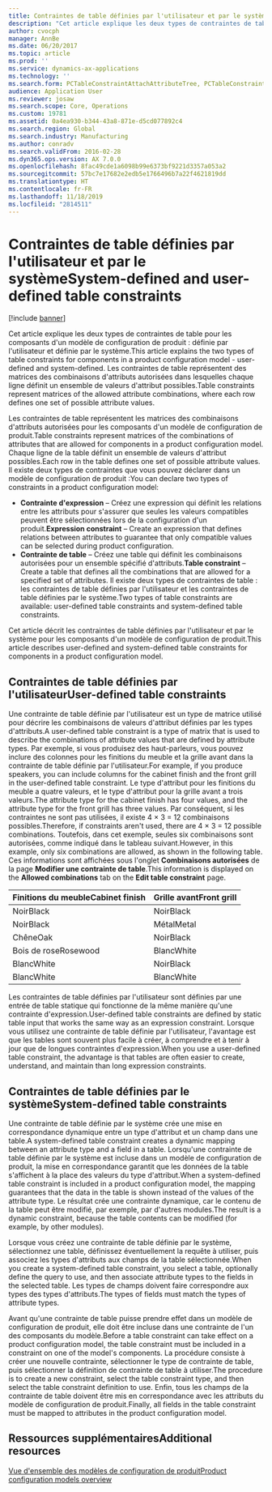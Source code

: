 ```yaml
---
title: Contraintes de table définies par l'utilisateur et par le système
description: "Cet article explique les deux types de contraintes de table pour les composants d'un modèle de configuration de produit : définie par l'utilisateur et définie par le système. Les contraintes de table représentent des matrices des combinaisons d'attributs autorisées dans lesquelles chaque ligne définit un ensemble de valeurs d'attribut possibles."
author: cvocph
manager: AnnBe
ms.date: 06/20/2017
ms.topic: article
ms.prod: ''
ms.service: dynamics-ax-applications
ms.technology: ''
ms.search.form: PCTableConstraintAttachAttributeTree, PCTableConstraintColumnSystem, PCTableConstraintContentUserDef, PCTableConstraintDefinition, PCTableConstraintWizard
audience: Application User
ms.reviewer: josaw
ms.search.scope: Core, Operations
ms.custom: 19781
ms.assetid: 0a4ea930-b344-43a8-871e-d5cd077892c4
ms.search.region: Global
ms.search.industry: Manufacturing
ms.author: conradv
ms.search.validFrom: 2016-02-28
ms.dyn365.ops.version: AX 7.0.0
ms.openlocfilehash: 8fac49cde1a6098b99e6373bf9221d3357a053a2
ms.sourcegitcommit: 57bc7e17682e2edb5e1766496b7a22f4621819dd
ms.translationtype: HT
ms.contentlocale: fr-FR
ms.lasthandoff: 11/18/2019
ms.locfileid: "2814511"
---
```

# <a name="system-defined-and-user-defined-table-constraints"></a><span data-ttu-id="bed62-104">Contraintes de table définies par l'utilisateur et par le système</span><span class="sxs-lookup"><span data-stu-id="bed62-104">System-defined and user-defined table constraints</span></span>

[!include [banner](../includes/banner.md)]

<span data-ttu-id="bed62-105">Cet article explique les deux types de contraintes de table pour les composants d'un modèle de configuration de produit : définie par l'utilisateur et définie par le système.</span><span class="sxs-lookup"><span data-stu-id="bed62-105">This article explains the two types of table constraints for components in a product configuration model -  user-defined and system-defined.</span></span> <span data-ttu-id="bed62-106">Les contraintes de table représentent des matrices des combinaisons d'attributs autorisées dans lesquelles chaque ligne définit un ensemble de valeurs d'attribut possibles.</span><span class="sxs-lookup"><span data-stu-id="bed62-106">Table constraints represent matrices of the allowed attribute combinations, where each row defines one set of possible attribute values.</span></span>

<span data-ttu-id="bed62-107">Les contraintes de table représentent les matrices des combinaisons d'attributs autorisées pour les composants d'un modèle de configuration de produit.</span><span class="sxs-lookup"><span data-stu-id="bed62-107">Table constraints represent matrices of the combinations of attributes that are allowed for components in a product configuration model.</span></span> <span data-ttu-id="bed62-108">Chaque ligne de la table définit un ensemble de valeurs d'attribut possibles.</span><span class="sxs-lookup"><span data-stu-id="bed62-108">Each row in the table defines one set of possible attribute values.</span></span> <span data-ttu-id="bed62-109">Il existe deux types de contraintes que vous pouvez déclarer dans un modèle de configuration de produit :</span><span class="sxs-lookup"><span data-stu-id="bed62-109">You can declare two types of constraints in a product configuration model:</span></span>

-   <span data-ttu-id="bed62-110">**Contrainte d'expression** – Créez une expression qui définit les relations entre les attributs pour s'assurer que seules les valeurs compatibles peuvent être sélectionnées lors de la configuration d'un produit.</span><span class="sxs-lookup"><span data-stu-id="bed62-110">**Expression constraint** – Create an expression that defines relations between attributes to guarantee that only compatible values can be selected during product configuration.</span></span>
-   <span data-ttu-id="bed62-111">**Contrainte de table** – Créez une table qui définit les combinaisons autorisées pour un ensemble spécifié d'attributs.</span><span class="sxs-lookup"><span data-stu-id="bed62-111">**Table constraint** – Create a table that defines all the combinations that are allowed for a specified set of attributes.</span></span> <span data-ttu-id="bed62-112">Il existe deux types de contraintes de table : les contraintes de table définies par l'utilisateur et les contraintes de table définies par le système.</span><span class="sxs-lookup"><span data-stu-id="bed62-112">Two types of table constraints are available: user-defined table constraints and system-defined table constraints.</span></span>

<span data-ttu-id="bed62-113">Cet article décrit les contraintes de table définies par l'utilisateur et par le système pour les composants d'un modèle de configuration de produit.</span><span class="sxs-lookup"><span data-stu-id="bed62-113">This article describes user-defined and system-defined table constraints for components in a product configuration model.</span></span>

## <a name="user-defined-table-constraints"></a><span data-ttu-id="bed62-114">Contraintes de table définies par l'utilisateur</span><span class="sxs-lookup"><span data-stu-id="bed62-114">User-defined table constraints</span></span>
<span data-ttu-id="bed62-115">Une contrainte de table définie par l'utilisateur est un type de matrice utilisé pour décrire les combinaisons de valeurs d'attribut définies par les types d'attributs.</span><span class="sxs-lookup"><span data-stu-id="bed62-115">A user-defined table constraint is a type of matrix that is used to describe the combinations of attribute values that are defined by attribute types.</span></span> <span data-ttu-id="bed62-116">Par exemple, si vous produisez des haut-parleurs, vous pouvez inclure des colonnes pour les finitions du meuble et la grille avant dans la contrainte de table définie par l'utilisateur.</span><span class="sxs-lookup"><span data-stu-id="bed62-116">For example, if you produce speakers, you can include columns for the cabinet finish and the front grill in the user-defined table constraint.</span></span> <span data-ttu-id="bed62-117">Le type d'attribut pour les finitions du meuble a quatre valeurs, et le type d'attribut pour la grille avant a trois valeurs.</span><span class="sxs-lookup"><span data-stu-id="bed62-117">The attribute type for the cabinet finish has four values, and the attribute type for the front grill has three values.</span></span> <span data-ttu-id="bed62-118">Par conséquent, si les contraintes ne sont pas utilisées, il existe 4 × 3 = 12 combinaisons possibles.</span><span class="sxs-lookup"><span data-stu-id="bed62-118">Therefore, if constraints aren't used, there are 4 × 3 = 12 possible combinations.</span></span> <span data-ttu-id="bed62-119">Toutefois, dans cet exemple, seules six combinaisons sont autorisées, comme indiqué dans le tableau suivant.</span><span class="sxs-lookup"><span data-stu-id="bed62-119">However, in this example, only six combinations are allowed, as shown in the following table.</span></span> <span data-ttu-id="bed62-120">Ces informations sont affichées sous l'onglet **Combinaisons autorisées** de la page **Modifier une contrainte de table**.</span><span class="sxs-lookup"><span data-stu-id="bed62-120">This information is displayed on the **Allowed combinations** tab on the **Edit table constraint** page.</span></span>

| <span data-ttu-id="bed62-121">Finitions du meuble</span><span class="sxs-lookup"><span data-stu-id="bed62-121">Cabinet finish</span></span> | <span data-ttu-id="bed62-122">Grille avant</span><span class="sxs-lookup"><span data-stu-id="bed62-122">Front grill</span></span> |
|----------------|-------------|
| <span data-ttu-id="bed62-123">Noir</span><span class="sxs-lookup"><span data-stu-id="bed62-123">Black</span></span>          | <span data-ttu-id="bed62-124">Noir</span><span class="sxs-lookup"><span data-stu-id="bed62-124">Black</span></span>       |
| <span data-ttu-id="bed62-125">Noir</span><span class="sxs-lookup"><span data-stu-id="bed62-125">Black</span></span>          | <span data-ttu-id="bed62-126">Métal</span><span class="sxs-lookup"><span data-stu-id="bed62-126">Metal</span></span>       |
| <span data-ttu-id="bed62-127">Chêne</span><span class="sxs-lookup"><span data-stu-id="bed62-127">Oak</span></span>            | <span data-ttu-id="bed62-128">Noir</span><span class="sxs-lookup"><span data-stu-id="bed62-128">Black</span></span>       |
| <span data-ttu-id="bed62-129">Bois de rose</span><span class="sxs-lookup"><span data-stu-id="bed62-129">Rosewood</span></span>       | <span data-ttu-id="bed62-130">Blanc</span><span class="sxs-lookup"><span data-stu-id="bed62-130">White</span></span>       |
| <span data-ttu-id="bed62-131">Blanc</span><span class="sxs-lookup"><span data-stu-id="bed62-131">White</span></span>          | <span data-ttu-id="bed62-132">Noir</span><span class="sxs-lookup"><span data-stu-id="bed62-132">Black</span></span>       |
| <span data-ttu-id="bed62-133">Blanc</span><span class="sxs-lookup"><span data-stu-id="bed62-133">White</span></span>          | <span data-ttu-id="bed62-134">Blanc</span><span class="sxs-lookup"><span data-stu-id="bed62-134">White</span></span>       |

<span data-ttu-id="bed62-135">Les contraintes de table définies par l'utilisateur sont définies par une entrée de table statique qui fonctionne de la même manière qu'une contrainte d'expression.</span><span class="sxs-lookup"><span data-stu-id="bed62-135">User-defined table constraints are defined by static table input that works the same way as an expression constraint.</span></span> <span data-ttu-id="bed62-136">Lorsque vous utilisez une contrainte de table définie par l'utilisateur, l'avantage est que les tables sont souvent plus facile à créer, à comprendre et à tenir à jour que de longues contraintes d'expression.</span><span class="sxs-lookup"><span data-stu-id="bed62-136">When you use a user-defined table constraint, the advantage is that tables are often easier to create, understand, and maintain than long expression constraints.</span></span>

## <a name="system-defined-table-constraints"></a><span data-ttu-id="bed62-137">Contraintes de table définies par le système</span><span class="sxs-lookup"><span data-stu-id="bed62-137">System-defined table constraints</span></span>
<span data-ttu-id="bed62-138">Une contrainte de table définie par le système crée une mise en correspondance dynamique entre un type d'attribut et un champ dans une table.</span><span class="sxs-lookup"><span data-stu-id="bed62-138">A system-defined table constraint creates a dynamic mapping between an attribute type and a field in a table.</span></span> <span data-ttu-id="bed62-139">Lorsqu'une contrainte de table définie par le système est incluse dans un modèle de configuration de produit, la mise en correspondance garantit que les données de la table s'affichent à la place des valeurs du type d'attribut.</span><span class="sxs-lookup"><span data-stu-id="bed62-139">When a system-defined table constraint is included in a product configuration model, the mapping guarantees that the data in the table is shown instead of the values of the attribute type.</span></span> <span data-ttu-id="bed62-140">Le résultat crée une contrainte dynamique, car le contenu de la table peut être modifié, par exemple, par d'autres modules.</span><span class="sxs-lookup"><span data-stu-id="bed62-140">The result is a dynamic constraint, because the table contents can be modified (for example, by other modules).</span></span>  

<span data-ttu-id="bed62-141">Lorsque vous créez une contrainte de table définie par le système, sélectionnez une table, définissez éventuellement la requête à utiliser, puis associez les types d'attributs aux champs de la table sélectionnée.</span><span class="sxs-lookup"><span data-stu-id="bed62-141">When you create a system-defined table constraint, you select a table, optionally define the query to use, and then associate attribute types to the fields in the selected table.</span></span> <span data-ttu-id="bed62-142">Les types de champs doivent faire correspondre aux types des types d'attributs.</span><span class="sxs-lookup"><span data-stu-id="bed62-142">The types of fields must match the types of attribute types.</span></span>  

<span data-ttu-id="bed62-143">Avant qu'une contrainte de table puisse prendre effet dans un modèle de configuration de produit, elle doit être incluse dans une contrainte de l'un des composants du modèle.</span><span class="sxs-lookup"><span data-stu-id="bed62-143">Before a table constraint can take effect on a product configuration model, the table constraint must be included in a constraint on one of the model's components.</span></span> <span data-ttu-id="bed62-144">La procédure consiste à créer une nouvelle contrainte, sélectionner le type de contrainte de table, puis sélectionner la définition de contrainte de table à utiliser.</span><span class="sxs-lookup"><span data-stu-id="bed62-144">The procedure is to create a new constraint, select the table constraint type, and then select the table constraint definition to use.</span></span> <span data-ttu-id="bed62-145">Enfin, tous les champs de la contrainte de table doivent être mis en correspondance avec les attributs du modèle de configuration de produit.</span><span class="sxs-lookup"><span data-stu-id="bed62-145">Finally, all fields in the table constraint must be mapped to attributes in the product configuration model.</span></span>

<a name="additional-resources"></a><span data-ttu-id="bed62-146">Ressources supplémentaires</span><span class="sxs-lookup"><span data-stu-id="bed62-146">Additional resources</span></span>
--------

[<span data-ttu-id="bed62-147">Vue d'ensemble des modèles de configuration de produit</span><span class="sxs-lookup"><span data-stu-id="bed62-147">Product configuration models overview</span></span>](product-configuration-models.md)



